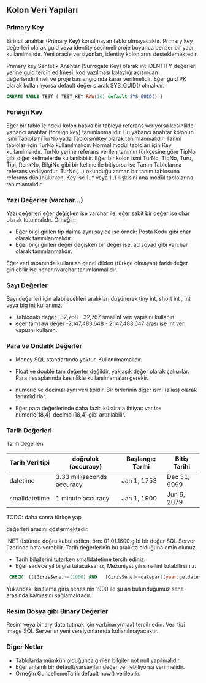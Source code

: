 
## Kolon Veri Yapıları

### Primary Key

Birincil anahtar (Primary Key) konulmayan tablo olmayacaktır.
Primary key değerleri olarak guid veya identity seçilmeli proje boyunca benzer bir yapı kullanılmalıdır.
Yeni oracle versiyonları, identity kolonlarını desteklemektedir.


Primary key Sentetik Anahtar (Surrogate Key) olarak int IDENTITY değerleri yerine guid tercih edilmesi, kod yazılması kolaylığı açısından değerlendirilmeli ve proje başlangıcında karar verilmelidir.
Eğer guid PK olarak kullanılıyorsa default değer olarak SYS_GUID() olmalıdır.

```sql
CREATE TABLE TEST ( TEST_KEY RAW(16) default SYS_GUID() ) 

```





### Foreign Key

Eğer bir tablo içindeki kolon başka bir tabloya referans veriyorsa kesinlikle yabancı anahtar (foreign key) tanımlanmalıdır.
Bu yabancı anahtar kolonun ismi TabloIsmiTurNo yada TabloIsmiKey olarak tanımlanmalıdır.
Tanım tabloları için TurNo kullanılmalıdır.
Normal modül tabloları için Key kullanılmalıdır.
TurNo yerine referans verilen tanımın türkçesine göre TipNo gibi diğer kelimelerde kullanılabilir.
Eğer bir kolon ismi TurNo, TipNo, Turu, Tipi, RenkNo, BilgiNo gibi bir kelime ile bitiyorsa ise Tanım Tablolarına referans veriliyordur.
TurNo(...) okunduğu zaman bir tanım tablosuna referans düşünülürken, Key ise 1..* veya 1..1 ilişkisini ana modül tablolarına tanımlamalıdır.

### Yazı Değerler (varchar...)

Yazı değerleri eğer değişken ise varchar ile, eğer sabit bir değer ise char olarak tutulmalıdır. 
Örneğin:

- Eğer bilgi girilen tip daima aynı sayıda ise örnek: Posta Kodu gibi char olarak tanımlanmalıdır.
- Eğer bilgi girilen değer değişken bir değer ise, ad soyad gibi varchar olarak tanımlanmalıdır.

Eğer veri tabanında kullanılan genel dilden (türkçe olmayan) farklı değer girilebilir ise nchar,nvarchar tanımlanmalıdır.

### Sayı Değerler

Sayı değerleri için alabilecekleri aralıkları düşünerek tiny int, short int , int veya big int kullanınız. 

-   Tablodaki değer  -32,768 - 32,767   smallint veri yapısını kullanın.
-   eğer tamsayı değer  -2,147,483,648 - 2,147,483,647 arası ise int veri yapısını kullanın.

### Para ve Ondalık Değerler

-  Money SQL standartında yoktur. Kullanılmamalıdır. 
-  Float ve double tam değerler değildir, yaklaşık değer olarak çalışırlar. 
Para hesaplarında kesinlikle kullanılmamaları gerekir.

- numeric ve  decimal aynı veri tipidir.
Bir birlerinin diğer ismi (alias) olarak tanımlıdırlar. 

- Eğer para değerlerinde daha fazla küsürata ihtiyaç var ise  numeric(18,4)-decimal(18,4) gibi artırılabilir. 

### Tarih Değerleri

Tarih değerleri 	

|Tarih Veri tipi |doğruluk (accuracy)|  Başlangıç Tarihi | Bitiş Tarihi  |
|---|---|---|---|
|datetime|3.33 milliseconds accuracy   | Jan 1, 1753  | Dec 31, 9999  |
|smalldatetime| 1 minute accuracy  | Jan 1, 1900  | Jun 6, 2079  |

TODO: daha sonra türkçe yap

değerleri arasını göstermektedir. 

.NET üstünde doğru kabul edilen,  örn: 01.01.1600 gibi bir değer SQL Server üzerinde hata verebilir.
Tarih değerlerinin bu aralıkta olduğuna emin olunuz.

- Tarih bilgilerini tutarken smalldatetime tercih ediniz. 			
- Eğer sadece yıl bilgisi tutacaksanız, Mezuniyet yılı smallint tutabilirsiniz. 

```sql
 CHECK  (([GirisSene]>=(1900) AND   [GirisSene]<=datepart(year,getdate()))) 
```
Yukarıdakı kısıtlama giris senesinin 1900 ile şu an bulunduğumuz sene arasında kalmasını sağlamaktadır.


### Resim Dosya gibi Binary Değerler

Resim veya binary data tutmak için varbinary(max) tercih edin. 
Veri tipi image SQL Server'ın yeni versiyonlarında kullanılmayacaktır.
 
### Diger Notlar


-   Tablolarda mümkün olduğunca girilen bilgiler not null yapılmalıdır.
-   Eğer anlamlı bir default/varsayılan değer verilebiliyorsa verilmelidir. 
- Örneğin GuncellemeTarih default now() verilebilir.

